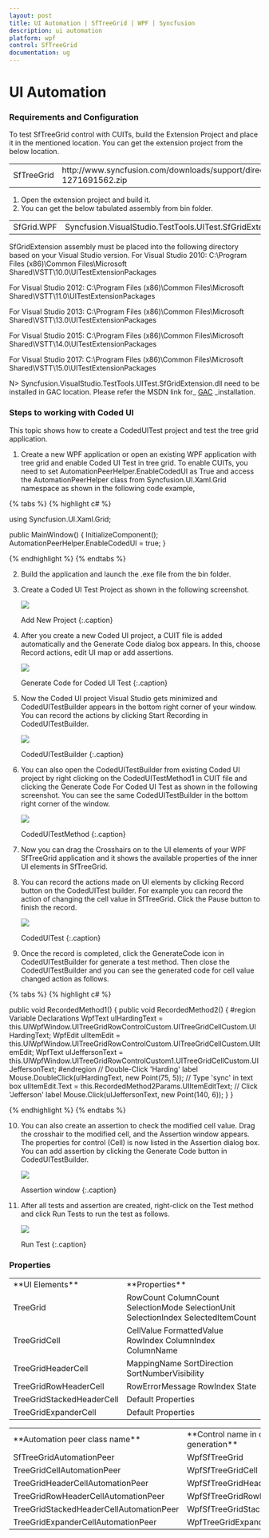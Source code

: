 ```yaml
---
layout: post
title: UI Automation | SfTreeGrid | WPF | Syncfusion
description: ui automation
platform: wpf
control: SfTreeGrid
documentation: ug
---
```


# UI Automation

### Requirements and Configuration

To test SfTreeGrid control with CUITs, build the Extension Project and place it in the mentioned location. You can get the extension project from the below location.

<table>
<tr>
<td>
SfTreeGrid
</td>
<td>
http://www.syncfusion.com/downloads/support/directtrac/general/ze/CodedUI-1271691562.zip
</td>
</tr>
</table>

1.	Open the extension project and build it.
2.	You can get the below tabulated assembly from bin folder.

<table>
<tr>
<td>
SfGrid.WPF 
</td>
<td>
Syncfusion.VisualStudio.TestTools.UITest.SfGridExtension.dll
</td>
</tr>
</table>

SfGridExtension assembly must be placed into the following directory based on your Visual Studio version.
For Visual Studio 2010: 
C:\Program Files (x86)\Common Files\Microsoft Shared\VSTT\10.0\UITestExtensionPackages

For Visual Studio 2012: 
C:\Program Files (x86)\Common Files\Microsoft Shared\VSTT\11.0\UITestExtensionPackages

For Visual Studio 2013: 
C:\Program Files (x86)\Common Files\Microsoft Shared\VSTT\13.0\UITestExtensionPackages

For Visual Studio 2015: 
C:\Program Files (x86)\Common Files\Microsoft Shared\VSTT\14.0\UITestExtensionPackages

For Visual Studio 2017: 
C:\Program Files (x86)\Common Files\Microsoft Shared\VSTT\15.0\UITestExtensionPackages

N> Syncfusion.VisualStudio.TestTools.UITest.SfGridExtension.dll need to be installed in GAC location. Please refer the MSDN link for_ [GAC](https://msdn.microsoft.com/en-us/library/ex0ss12c(v=vs.80).aspx) _installation.

### Steps to working with Coded UI

This topic shows how to create a CodedUITest project and test the tree grid application.
1.	Create a new WPF application or open an existing WPF application with tree grid and enable Coded UI Test in tree grid. To enable CUITs, you need to set AutomationPeerHelper.EnableCodedUI as True and access the AutomationPeerHelper class from Syncfusion.UI.Xaml.Grid namespace as shown in the following code example,

{% tabs %}
{% highlight c# %}

using Syncfusion.UI.Xaml.Grid;

public MainWindow()
{
	 InitializeComponent();
	 AutomationPeerHelper.EnableCodedUI = true;
}

{% endhighlight %}
{% endtabs %}

2. Build the application and launch the .exe file from the bin folder.          
3. Create a Coded UI Test Project as shown in the following screenshot.               							

   ![](UIAutomation_images/UIAutomation_img1.png)



   Add New Project
   {:.caption}
4. After you create a new Coded UI project, a CUIT file is added automatically and the Generate Code dialog box appears. In this, choose Record actions, edit UI map or add assertions.

   ![](UIAutomation_images/UIAutomation_img2.png)



   Generate Code for Coded UI Test
   {:.caption}
5. Now the Coded UI project Visual Studio gets minimized and CodedUITestBuilder appears in the bottom right corner of your window. You can record the actions by clicking Start Recording in CodedUITestBuilder.



   ![](UIAutomation_images/UIAutomation_img3.png)



   CodedUITestBuilder
   {:.caption}
6. You can also open the CodedUITestBuilder from existing Coded UI project by right clicking on the CodedUITestMethod1 in CUIT file and clicking the Generate Code For Coded UI Test as shown in the following screenshot. You can see the same CodedUITestBuilder in the bottom right corner of the window.

   ![](UIAutomation_images/UIAutomation_img4.png)



   CodedUITestMethod
   {:.caption}
7. Now you can drag the Crosshairs on to the UI elements of your WPF SfTreeGrid application and it shows the available properties of the inner UI elements in SfTreeGrid.
8. You can record the actions made on UI elements by clicking Record button on the CodedUITest builder. For example you can record the action of changing the cell value in SfTreeGrid. Click the Pause button to finish the record.



   ![](UIAutomation_images/UIAutomation_img5.png)



   CodedUITest
   {:.caption}
9. Once the record is completed, click the GenerateCode icon in CodedUITestBuilder for generate a test method. Then close the CodedUITestBuilder and you can see the generated code for cell value changed action as follows.

{% tabs %}
{% highlight c# %}

public void RecordedMethod1()
{
     public void RecordedMethod2()
   {
    #region Variable Declarations
    WpfText uIHardingText = this.UIWpfWindow.UITreeGridRowControlCustom.UITreeGridCellCustom.UIHardingText;
    WpfEdit uIItemEdit = this.UIWpfWindow.UITreeGridRowControlCustom.UITreeGridCellCustom.UIItemEdit;
    WpfText uIJeffersonText = this.UIWpfWindow.UITreeGridRowControlCustom1.UITreeGridCellCustom.UIJeffersonText;
   #endregion
    // Double-Click 'Harding' label
    Mouse.DoubleClick(uIHardingText, new Point(75, 5));
    // Type 'sync' in text box
    uIItemEdit.Text = this.RecordedMethod2Params.UIItemEditText;
    // Click 'Jefferson' label
    Mouse.Click(uIJeffersonText, new Point(140, 6));
}
}

{% endhighlight %}
{% endtabs %}

10. You can also create an assertion to check the modified cell value. Drag the crosshair to the modified cell, and the Assertion window appears. The properties for control (Cell) is now listed in the Assertion dialog box. You can add assertion by clicking the Generate Code button in CodedUITestBuilder.

    ![](UIAutomation_images/UIAutomation_img6.png)



    Assertion window
    {:.caption}
11. After all tests and assertion are created, right-click on the Test method and click Run Tests to run the test as follows.

    ![](UIAutomation_images/UIAutomation_img7.png)



    Run Test
	{:.caption}

###  Properties 

<table>
<tr>
<td>
**UI Elements**
</td>
<td>
**Properties**
</td>
</tr>
<tr>
<td>
TreeGrid
</td>
<td>
RowCount
ColumnCount
SelectionMode
SelectionUnit
SelectionIndex
SelectedItemCount

</td>
</tr>
<tr>
<td>
TreeGridCell
</td>
<td>
CellValue
FormattedValue
RowIndex
ColumnIndex
ColumnName

</td>
</tr>
<tr>
<td>
TreeGridHeaderCell
</td>
<td>
MappingName
SortDirection
SortNumberVisibility

</td>
</tr>
<tr>
<td>
TreeGridRowHeaderCell
</td>
<td>
RowErrorMessage
RowIndex
State

</td>
</tr>
<tr>
<td>
TreeGridStackedHeaderCell
</td>
<td>
Default Properties  
</td>
</tr>
<tr>
<td>
TreeGridExpanderCell
</td>
<td>
Default Properties  
</td>
</tr>
</table>



<table>
<tr>
<td>
**Automation peer class name**
</td>
<td>
**Control name in code generation**
</td>
<td>
**Property provider class name**
</td>
</tr>
<tr>
<td>
SfTreeGridAutomationPeer
</td>
<td>
WpfSfTreeGrid
</td>
<td>
SfTreeGridPropertyProvider
</td>
</tr>
<tr>
<td>
TreeGridCellAutomationPeer
</td>
<td>
WpfSfTreeGridCell
</td>
<td>
SfTreeGridCellPropertyProvider
</td>
</tr>
<tr>
<td>
TreeGridHeaderCellAutomationPeer
</td>
<td>
WpfSfTreeGridHeaderCell
</td>
<td>
SfTreeGridHeaderCellPropertyProvider
</td>
</tr>
<tr>
<td>
TreeGridRowHeaderCellAutomationPeer
</td>
<td>
WpfSfTreeGridRowHeaderCell
</td>
<td>
SfTreeGridRowHeaderCellPropertyProvider
</td>
</tr>
<tr>
<td>
TreeGridStackedHeaderCellAutomationPeer
</td>
<td>
WpfSfTreeGridStackedHeaderCell
</td>
<td>
SfTreeGridStackedHeaderCellPropertyProvider
</td>
</tr>
<tr>
<td>
TreeGridExpanderCellAutomationPeer
</td>
<td>
WpfTreeGridExpanderCell
</td>
<td>
SfTreeGridExpanderCellPropertyProvider
</td>
</tr>
</table>

